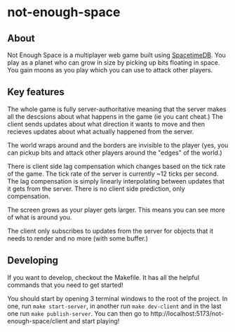 # not-enough-space

## About
Not Enough Space is a multiplayer web game built using [SpacetimeDB](https://spacetimedb.com/home). You play as a planet who can grow in size by picking up bits floating in space. You gain moons as you play which you can use to attack other players.

## Key features

The whole game is fully server-authoritative meaning that the server makes all the descsions about what happens in the game (ie you cant cheat.) The client sends updates about what direction it wants to move and then recieves updates about what actually happened from the server.

The world wraps around and the borders are invisible to the player (yes, you can pickup bits and attack other players around the "edges" of the world.)

There is client side lag compensation which changes based on the tick rate of the game. The tick rate of the server is currently ~12 ticks per second. The lag compensation is simply linearly interpolating between updates that it gets from the server. There is no client side prediction, only compensation.

The screen grows as your player gets larger. This means you can see more of what is around you.

The client only subscribes to updates from the server for objects that it needs to render and no more (with some buffer.)

## Developing

If you want to develop, checkout the Makefile. It has all the helpful commands that you need to get started!

You should start by opening 3 terminal windows to the root of the project. In one, run `make start-server`, in another run `make dev-client` and in the last one run `make publish-server`. You can then go to http://localhost:5173/not-enough-space/client and start playing!
